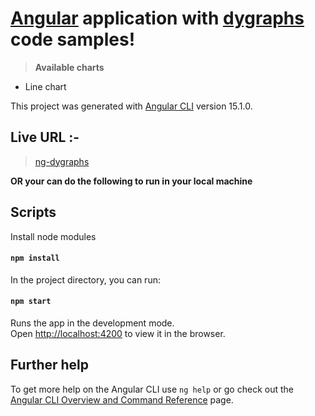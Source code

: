 # [Angular](https://angular.io/) application with [dygraphs](https://dygraphs.com/) code samples!

> **Available charts**
- Line chart

<!-- ![ng-d3js](https://kumargandhi.github.io/assets/ng-d3js/NgD3.png) -->

This project was generated with [Angular CLI](https://github.com/angular/angular-cli) version 15.1.0.

## Live URL :-

> [ng-dygraphs](https://ng-dygraphs.netlify.app/)

**OR your can do the following to run in your local machine**

## Scripts

Install node modules

#### `npm install`

In the project directory, you can run:

#### `npm start`

Runs the app in the development mode.<br>
Open [http://localhost:4200](http://localhost:4200) to view it in the browser.

## Further help

To get more help on the Angular CLI use `ng help` or go check out the [Angular CLI Overview and Command Reference](https://angular.io/cli) page.
